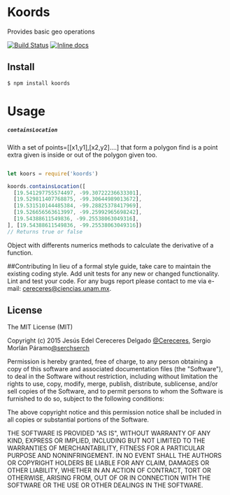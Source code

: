 # Koords

Provides basic geo operations

[![Build Status](https://travis-ci.org/Cereceres/koords.svg)](https://travis-ci.org/Cereceres/koords)
[![Inline docs](http://inch-ci.org/github/Cereceres/koords.svg?branch=master)](http://inch-ci.org/github/Cereceres/koords)

## Install

```bash
$ npm install koords
```

# Usage

##### `containsLocation`

With a set of points=[[x1,y1],[x2,y2]....] that form a polygon find is a point extra given is inside or out of the polygon given too.

```js

let koors = require('koords')

koords.containsLocation([
  [19.541297755574497, -99.30722236633301],
  [19.529811407768875, -99.30644989013672],
  [19.531510144485384, -99.28825378417969],
  [19.526656563613997, -99.25992965698242],
  [19.54388611549836, -99.25538063049316],
], [19.54388611549836, -99.25538063049316])
// Returns true or false

```
Object with differents numerics methods to calculate the derivative of a function.

##Contributing
In lieu of a formal style guide, take care to maintain the existing coding style.
Add unit tests for any new or changed functionality. Lint and test your code.  For any bugs report please contact to me via e-mail: cereceres@ciencias.unam.mx.


## License

The MIT License (MIT)

Copyright (c) 2015 Jesús Edel Cereceres Delgado [@Cereceres](https://github.com/Cereceres), Sergio Morlán Páramo[@serchserch](https://github.com/serchserch)

Permission is hereby granted, free of charge, to any person obtaining a copy
of this software and associated documentation files (the "Software"), to deal
in the Software without restriction, including without limitation the rights
to use, copy, modify, merge, publish, distribute, sublicense, and/or sell
copies of the Software, and to permit persons to whom the Software is
furnished to do so, subject to the following conditions:

The above copyright notice and this permission notice shall be included in
all copies or substantial portions of the Software.

THE SOFTWARE IS PROVIDED "AS IS", WITHOUT WARRANTY OF ANY KIND, EXPRESS OR
IMPLIED, INCLUDING BUT NOT LIMITED TO THE WARRANTIES OF MERCHANTABILITY,
FITNESS FOR A PARTICULAR PURPOSE AND NONINFRINGEMENT. IN NO EVENT SHALL THE
AUTHORS OR COPYRIGHT HOLDERS BE LIABLE FOR ANY CLAIM, DAMAGES OR OTHER
LIABILITY, WHETHER IN AN ACTION OF CONTRACT, TORT OR OTHERWISE, ARISING FROM,
OUT OF OR IN CONNECTION WITH THE SOFTWARE OR THE USE OR OTHER DEALINGS IN
THE SOFTWARE.
